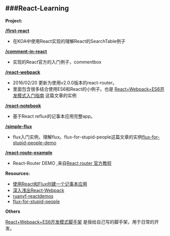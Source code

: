 ###React-Learning
-----------------------------

**Project:**

**[/first-react](https://github.com/zhangmengxue/React-Learning/tree/master/first-react)**

  - 在KOA中使用React实现的理解React的SearchTable例子

**[/comment-in-react](https://github.com/zhangmengxue/React-Learning/tree/master/comment-in-react)**

  - 实现的React官方的入门例子，commentbox

**[/react-webpack](https://github.com/zhangmengxue/React-Learning/tree/master/react-webpack)**
  - 2016/02/20 更新为使用v2.0.0版本的react-router。
  - 里面包含很多结合使用ES6和React的小例子。也是 [React+Webpack+ES6开发模式入门指南](http://www.cnblogs.com/skylar/p/React-Webpack-ES6.html) 这篇文章的实例

**[/react-notebook](https://github.com/zhangmengxue/React-Learning/tree/master/react-notebook)**

  - 基于React reflux的记事本应用完整app。

**[/simple-flux](https://github.com/zhangmengxue/React-Learning/tree/master/simple-flux)**

  - flux入门实例，理解flux。flux-for-stupid-people这篇文章的实例[flux-for-stupid-people-demo](https://github.com/ruanyf/flux-for-stupid-people-demo)

**[/react-route-example](https://github.com/zhangmengxue/React-Learning/tree/master/react-route-example)**

  - React-Router DEMO ,来自[React router 官方教程](https://github.com/reactjs/react-router-tutorial/blob/start/lessons/01-setting-up.md)


**Resources:**

- [使用React和Flux创建一个记事本应用](http://zhuanlan.zhihu.com/FrontendMagazine/19934725)
- [深入浅出React-Webpack](http://www.infoq.com/cn/articles/react-and-webpack)
- [ruanyf-reactdemos](https://github.com/ruanyf/react-demos)
- [flux-for-stupid-people](http://blog.andrewray.me/flux-for-stupid-people/)

**Others**

[React+Webpack+ES6开发模式脚手架](https://www.npmjs.com/package/generator-reactpack)
是我给自己写的脚手架，用于日常的开发。

